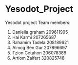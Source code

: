 # Yesodot_Project
Yesodot project
Team members:
1. Daniella graham 209611995
2. Hai Karmi 207265687
3. Rahamim Tadela 208189621
4. Almog Ben Gur 207896697
5. Tzion Getahon 206078388
6. Artiom Zaifert 320825748
